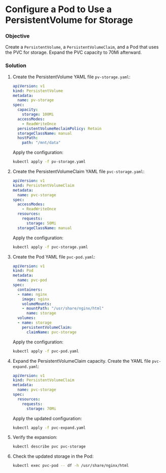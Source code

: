 # Configure a Pod to Use a PersistentVolume for Storage

### Objective
Create a `PersistentVolume`, a `PersistentVolumeClaim`, and a Pod that uses the PVC for storage. Expand the PVC capacity to 70Mi afterward.

### Solution

1. Create the PersistentVolume YAML file `pv-storage.yaml`:
    ```yaml
    apiVersion: v1
    kind: PersistentVolume
    metadata:
      name: pv-storage
    spec:
      capacity:
        storage: 100Mi
      accessModes:
        - ReadWriteOnce
      persistentVolumeReclaimPolicy: Retain
      storageClassName: manual
      hostPath:
        path: "/mnt/data"
    ```
    Apply the configuration:
    ```bash
    kubectl apply -f pv-storage.yaml
    ```

2. Create the PersistentVolumeClaim YAML file `pvc-storage.yaml`:
    ```yaml
    apiVersion: v1
    kind: PersistentVolumeClaim
    metadata:
      name: pvc-storage
    spec:
      accessModes:
        - ReadWriteOnce
      resources:
        requests:
          storage: 50Mi
      storageClassName: manual
    ```
    Apply the configuration:
    ```bash
    kubectl apply -f pvc-storage.yaml
    ```

3. Create the Pod YAML file `pvc-pod.yaml`:
    ```yaml
    apiVersion: v1
    kind: Pod
    metadata:
      name: pvc-pod
    spec:
      containers:
      - name: nginx
        image: nginx
        volumeMounts:
        - mountPath: "/usr/share/nginx/html"
          name: storage
      volumes:
      - name: storage
        persistentVolumeClaim:
          claimName: pvc-storage
    ```
    Apply the configuration:
    ```bash
    kubectl apply -f pvc-pod.yaml
    ```

4. Expand the PersistentVolumeClaim capacity. Create the YAML file `pvc-expand.yaml`:
    ```yaml
    apiVersion: v1
    kind: PersistentVolumeClaim
    metadata:
      name: pvc-storage
    spec:
      resources:
        requests:
          storage: 70Mi
    ```
    Apply the updated configuration:
    ```bash
    kubectl apply -f pvc-expand.yaml
    ```

5. Verify the expansion:
    ```bash
    kubectl describe pvc pvc-storage
    ```

6. Check the updated storage in the Pod:
    ```bash
    kubectl exec pvc-pod -- df -h /usr/share/nginx/html
    ```
